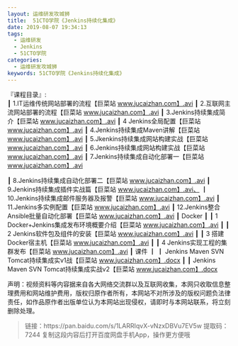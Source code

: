 ```yaml
---
layout: 运维研发攻城狮
title:  51CTO学院《Jenkins持续化集成》
date: 2019-08-07 19:34:13
tags:
  - 运维研发
  - Jenkins
  - 51CTO学院
categories:
  - 运维研发攻城狮
keywords: 51CTO学院《Jenkins持续化集成》
---
```

『课程目录』:  
┃  1.IT运维传统网站部署的流程【巨菜站 www.jucaizhan.com】.avi
┃  2.互联网主流网站部署的流程【巨菜站 www.jucaizhan.com】.avi
┃  3.Jenkins持续集成简介【巨菜站 www.jucaizhan.com】.avi
┃  4 Jenkins全局配置【巨菜站 www.jucaizhan.com】.avi
┃  4.Jenkins持续集成Maven讲解【巨菜站 www.jucaizhan.com】.avi
┃  5.Jkenkins持续集成网站构建实战【巨菜站 www.jucaizhan.com】.avi
┃  6.Jenkins持续集成网站构建实战【巨菜站 www.jucaizhan.com】.avi
┃  7.Jenkins持续集成自动化部署一【巨菜站 www.jucaizhan.com】.avi
<!-- more --> 
┃  8.Jenkins持续集成自动化部署二【巨菜站 www.jucaizhan.com】.avi
┃  9.Jenkins持续集成插件实战篇【巨菜站 www.jucaizhan.com】.avi、
┃  10.Jenkins持续集成邮件服务器及报警【巨菜站 www.jucaizhan.com】.avi
┃  11.Jenkins多实例配置【巨菜站 www.jucaizhan.com】.avi
┃  12.Jenkins整合Ansible批量自动化部署【巨菜站 www.jucaizhan.com】.avi
┃  Docker
┃  ┃  1 Docker+Jenkins集成发布环境概要介绍【巨菜站 www.jucaizhan.com】.avi
┃  ┃  2 Jenkins软件包及组件的安装【巨菜站 www.jucaizhan.com】.avi
┃  ┃  3 搭建Docker宿主机【巨菜站 www.jucaizhan.com】.avi
┃  ┃  4 Jenkins实现工程的集群发布【巨菜站 www.jucaizhan.com】.avi
┃  课件
┃  ┃  Jenkins Maven SVN Tomcat持续集成实v1战【巨菜站 www.jucaizhan.com】.docx
┃  ┃  Jenkins Maven SVN Tomcat持续集成实战v2【巨菜站 www.jucaizhan.com】.docx

<div class="post-copyright">
    <div class="post-copyright__author">
      <span class="post-copyright-meta">声明：视频资料等内容据来自各大网络交流群以及互联网收集，本网只收取信息整理费用和网站维护费用，版权归原作者所有，本网站不对所涉及的版权问题负法律责任，如作品原作者出版单位认为本网站出现侵权，请即时与本网站联系，将立刻删除处理。 </span>
    </div>
</div>

<blockquote class="blockquote-center">
链接：https://pan.baidu.com/s/1LARRIqvX-vNzxDBVu7EV5w 
提取码：7244 
复制这段内容后打开百度网盘手机App，操作更方便哦
</blockquote>

